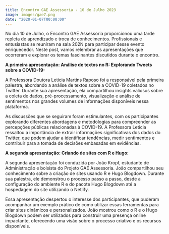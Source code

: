 ```yaml
---
title: Encontro GAE Assessoria - 10 de Julho 2023
image: images/gae7.png
date: "2020-01-07T00:00:00"
---
```

No dia 10 de Julho, o Encontro GAE Assessoria proporcionou uma tarde repleta de aprendizado e troca de conhecimentos. Profissionais e entusiastas se reuniram na sala 202N para participar desse evento enriquecedor. Neste post, vamos relembrar as apresentações que ocorreram e explorar os temas fascinantes discutidos durante o encontro.

**A primeira apresentação: Análise de textos no R: Explorando Tweets sobre a COVID-19:**

A Professora Doutora Leticia Martins Raposo foi a responsável pela primeira palestra, abordando a análise de textos sobre a COVID-19 coletados no Twitter. Durante sua apresentação, ela compartilhou insights valiosos sobre a coleta de dados, pré-processamento, visualização e análise de sentimentos nos grandes volumes de informações disponíveis nessa plataforma.

As discussões que se seguiram foram estimulantes, com os participantes explorando diferentes abordagens e metodologias para compreender as percepções públicas relacionadas à COVID-19. A Professora Leticia ressaltou a importância de extrair informações significativas dos dados do Twitter, que podem ajudar a identificar tendências, medir sentimentos e contribuir para a tomada de decisões embasadas em evidências.

**A segunda apresentação: Criando de sites com R e Hugo:**

A segunda apresentação foi conduzida por João Kropf, estudante de Administração e bolsista do Projeto GAE Assessoria. João compartilhou seu conhecimento sobre a criação de sites usando R e Hugo Blogdown. Durante sua palestra, ele demonstrou o processo passo a passo, desde a configuração do ambiente R e do pacote Hugo Blogdown até a hospedagem do site utilizando o Netlify.

Essa apresentação despertou o interesse dos participantes, que puderam acompanhar um exemplo prático de como utilizar essas ferramentas para criar sites dinâmicos e personalizados. João mostrou como o R e o Hugo Blogdown podem ser utilizados para construir uma presença online impactante, oferecendo uma visão sobre o processo criativo e os recursos disponíveis.